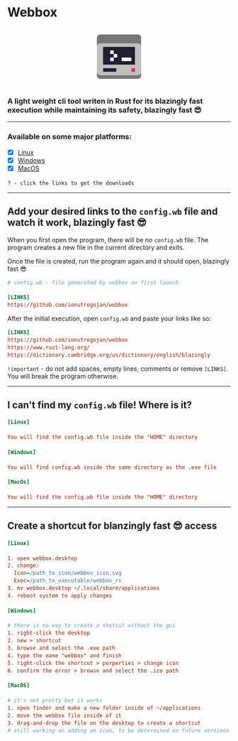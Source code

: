 # Webbox

<p align="center"><img src="https://raw.githubusercontent.com/ionutrogojan/webbox/65bc4cd2983f8891e8b000b1d178fe7531beb698/webbox_icon.svg" width="128px"/></p>

### A light weight cli tool writen in Rust for its blazingly fast execution while maintaining its safety, blazingly fast 😎

---

### Available on some major platforms:

- [x] [Linux](https://github.com/ionutrogojan/webbox/releases/tag/0.1.0)
- [x] [Windows](https://github.com/ionutrogojan/webbox/releases/tag/0.1.0)
- [x] [MacOS](https://github.com/ionutrogojan/webbox/releases/tag/0.1.0)

` ? - click the links to get the downloads `

---

## Add your desired links to the `config.wb` file and watch it work, blazingly fast 😎

When you first open the program, there will be no `config.wb` file. The program creates a new file in the current directory and exits.

Once the file is created, run the program again and it should open, blazingly fast 😎

```ini
# config.wb - file generated by webbox on first launch

[LINKS]
https://github.com/ionutrogojan/webbox

```

After the initial execution, open `config.wb` and paste your links like so:

```ini
[LINKS]
https://github.com/ionutrogojan/webbox
https://www.rust-lang.org/
https://dictionary.cambridge.org/us/dictionary/english/blazingly
```

`!important` - do not add spaces, empty lines, comments or remove `[LINKS]`. You will break the program otherwise.

---

## I can't find my `config.wb` file! Where is it?

```ini
[Linux]

You will find the config.wb file inside the "HOME" directory

[Windows]

You will find config.wb inside the same directory as the .exe file

[MacOs]

You will find the config.wb file inside the "HOME" directory
```

---

## Create a shortcut for blanzingly fast 😎 access

```ini
[Linux]

1. open webbox.desktop
2. change:
  Icon=/path_to_icon/webbox_icon.svg
  Exec=/path_to_executable/webbox_rs
3. mv webbox.desktop ~/.local/share/applications
4. reboot system to apply changes

[Windows]

# there is no way to create a shotcut without the gui
1. right-click the desktop
2. new > shortcut
3. browse and select the .exe path
4. type the name "webbox" and finish
5. right-click the shortcut > porperties > change icon
6. confirm the error > browse and select the .ico path

[MacOS]

# it's not pretty but it works
1. open finder and make a new folder inside of ~/applications
2. move the webbox file inside of it
3. drag-and-drop the file on the desktop to create a shortcut
# still working on adding an icon, to be determined on future versions

```
